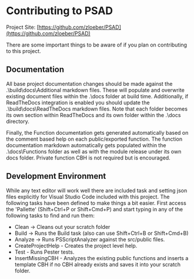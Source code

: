 # Contributing to PSAD

Project Site: [https://github.com/zloeber/PSAD](https://github.com/zloeber/PSAD)

There are some important things to be aware of if you plan on contributing to this project.

## Documentation
All base project documentation changes should be made against the .\build\docs\Additional markdown files. These will populate and overwrite existing document files within the .\docs folder at build time. Additionally, if ReadTheDocs integration is enabled you should update the .\build\docs\ReadTheDocs markdown files. Note that each folder becomes its own section within ReadTheDocs and its own folder within the .\docs directory.

Finally, the Function documentation gets generated automatically based on the comment based help on each public/exported function. The function documentation markdown automatically gets populated within the .\docs\Functions folder as well as with the module release under its own docs folder. Private function CBH is not required but is encouraged.

## Development Environment
While any text editor will work well there are included task and setting json files explicitly for Visual Studio Code included with this project. The following tasks have been defined to make things a bit easier. First access the 'Pallette' (Shift+Ctrl+P or Shift+Cmd+P)  and start typing in any of the following tasks to find and run them:

- Clean -> Cleans out your scratch folder
- Build -> Runs the Build task (also can use Shift+Ctrl+B or Shift+Cmd+B)
- Analyze -> Runs PSScriptAnalyzer against the src/public files.
- CreateProjectHelp - Creates the project level help.
- Test - Runs Pester tests.
- InsertMissingCBH - Analyzes the existing public functions and inserts a template CBH if no CBH already exists and saves it into your scratch folder.
